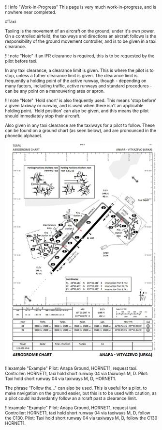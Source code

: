 !!! info "Work-in-Progress"
	This page is very much work-in-progress, and is nowhere near completed.

#Taxi

Taxiing is the movement of an aircraft on the ground, under it's own power. On a controlled airfeild, the taxiways and directions an aircraft follows is the responsibility of the ground movement controller, and is to be given in a taxi clearance.

!!! note "Note"
    If an IFR clearance is required, this is to be requested by the pilot before taxi.

In any taxi clearance, a clearance limit is given. This is where the pilot is to stop, unless a futher clearance limit is given. The clearance limit is frequently a holding point of the active runway, though - depending on many factors, including traffic, active runways and standard procedures - can be any point on a manouvering area or apron.

!!! note "Note"
    'Hold short' is also frequently used. This means 'stop before' a given taxiway or runway, and is used when there isn't an applicable holding point. 'Hold position' can also be given, and this means the pilot should immediately stop their aircraft.

Also given in any taxi clearance are the taxiways for a pilot to follow. These can be found on a ground chart (as seen below), and are pronounced in the phonetic alphabet.

![examplegroundchart](../assets/groundchart.webp)

!!!example "Example"
    Pilot: Anapa Ground, HORNET1, request taxi. Controller: HORNET1, taxi hold short runway 04 via taxiways M, D. Pilot: Taxi hold short runway 04 via taxiways M, D, HORNET1.

The phrase "Follow the..." can also be used. This is useful for a pilot, to make navigation on the ground easier, but this is to be used with caution, as a pilot could inadverdantly follow an aircraft past a clearance limit.

!!!example "Example"
    Pilot: Anapa Ground, HORNET1, request taxi. Controller: HORNET1, taxi hold short runway 04 via taxiways M, D, follow the C130. Pilot: Taxi hold short runway 04 via taxiways M, D, follow the C130 HORNET1.
